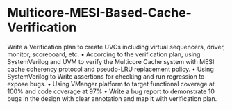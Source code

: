 # Multicore-MESI-Based-Cache-Verification
Write a Verification plan to create UVCs including virtual sequencers, driver, monitor, scoreboard, etc.
• According to the verification plan, using SystemVerilog and UVM to verify the Multicore Cache system with MESI cache coherency protocol and pseudo-LRU replacement policy.
• Using SystemVerilog to Write assertions for checking and run regression to expose bugs.
• Using VManger platform to target functional coverage at 100% and code coverage at 97%
• Write a bug report to demonstrate 10 bugs in the design with clear annotation and map it with verification plan.
